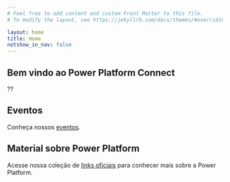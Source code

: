```yaml
---
# Feel free to add content and custom Front Matter to this file.
# To modify the layout, see https://jekyllrb.com/docs/themes/#overriding-theme-defaults

layout: home
title: Home
notshow_in_nav: false
---
```


## Bem vindo ao Power Platform Connect

??

## Eventos

Conheça nossos [eventos](https://microsoft.github.io/powerplatformconnect/events/).

## Material sobre Power Platform

Acesse nossa coleção de [links oficiais](https://microsoft.github.io/powerplatformconnect/getready/) para conhecer mais sobre a Power Platform.
